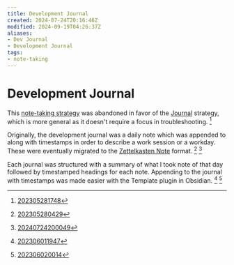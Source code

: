 ```yaml
---
title: Development Journal
created: 2024-07-24T20:16:46Z
modified: 2024-09-19T04:26:37Z
aliases:
- Dev Journal
- Development Journal
tags:
- note-taking
---
```


# Development Journal

This [note-taking strategy](note-taking-strategy.md) was abandoned in favor of the [Journal](journal.md) strategy, which is more general as it doesn't require a focus in troubleshooting. [^1]

Originally, the development journal was a daily note which was appended to along with timestamps in order to describe a work session or a workday. These were eventually migrated to the [Zettelkasten Note](zettelkasten-note.md) format. [^2] [^3]

Each journal was structured with a summary of what I took note of that day followed by timestamped headings for each note. Appending to the journal with timestamps was made easier with the Template plugin in Obsidian. [^4] [^5]

[^1]: [202305281748](../entries/202305281748.md)
[^2]: [202305280429](../entries/202305280429.md)
[^3]: [20240724200049](../entries/20240724200049.md)
[^4]: [202306011947](../entries/202306011947.md)
[^5]: [202306020014](../entries/202306020014.md)
